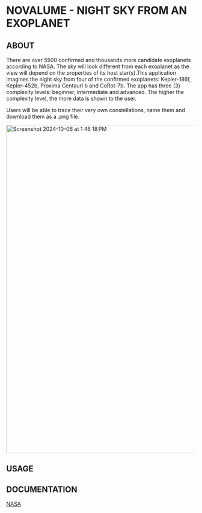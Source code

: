 # NOVALUME - NIGHT SKY FROM AN EXOPLANET


## ABOUT

There are over 5500 confirmed and thousands more candidate exoplanets according to NASA. The sky will look different from each exoplanet as the view will depend on the properties of its host star(s).This application imagines the night sky from four of the confirmed exoplanets: Kepler-186f, Kepler-452b, Proxima Centauri b and CoRot-7b. The app has three (3) complexity levels: beginner, intermediate and advanced. The higher the complexity level, the more data is shown to the user. 

Users will be able to trace their very own constellations, name them and download them as a .png file.

<img width="871" alt="Screenshot 2024-10-06 at 1 46 18 PM" src="https://github.com/user-attachments/assets/4c242b8f-5930-41da-921e-51de809d6895">




## USAGE




## DOCUMENTATION

[NASA](https://science.nasa.gov/exoplanets/big-questions/)

